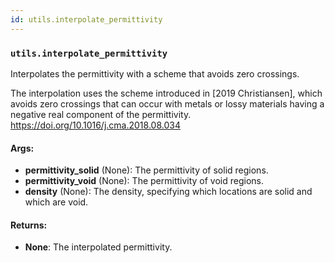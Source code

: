 ```yaml
---
id: utils.interpolate_permittivity
---
```


    
### `utils.interpolate_permittivity`
Interpolates the permittivity with a scheme that avoids zero crossings.

The interpolation uses the scheme introduced in [2019 Christiansen], which avoids
zero crossings that can occur with metals or lossy materials having a negative
real component of the permittivity. https://doi.org/10.1016/j.cma.2018.08.034

#### Args:
- **permittivity_solid** (None): The permittivity of solid regions.
- **permittivity_void** (None): The permittivity of void regions.
- **density** (None): The density, specifying which locations are solid and which are void.

#### Returns:
- **None**: The interpolated permittivity.

